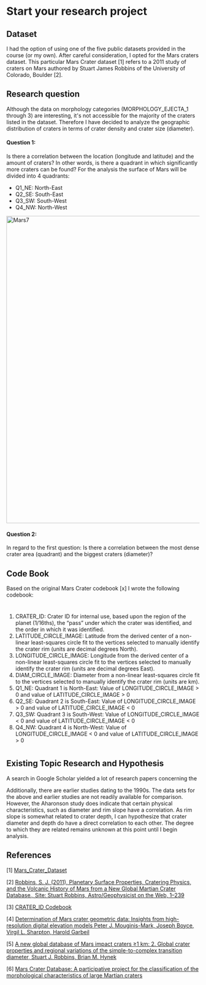 # Start your research project

## Dataset

I had the option of using one of the five public datasets provided in the course (or my own). After careful consideration, I opted for the Mars craters dataset. This particular Mars Crater dataset [1] refers to a 2011 study of craters on Mars authored by Stuart James Robbins of the University of Colorado, Boulder [2].



## Research question

Although the data on morphology categories (MORPHOLOGY_EJECTA_1 through 3) are interesting, it's not accessible for the majority of the craters listed in the dataset. 
Therefore I have decided to analyze the geographic distribution of craters in terms of crater density and crater size (diameter). 

#### Question 1:
Is there a correlation between the location (longitude and latitude) and the amount of craters? In other words, is there a quadrant in which significantly more craters can be found?
For the analysis the surface of Mars will be divided into 4 quadrants: 
* Q1_NE: North-East
* Q2_SE: South-East
* Q3_SW: South-West
* Q4_NW: North-West   

<a href="https://ibb.co/bH0PRGt"><img src="https://i.ibb.co/YDC3TVg/Mars7.png" alt="Mars7" border="0" width="800"></a>

#### Question 2:
In regard to the first question: Is there a correlation between the most dense crater area (quadrant) and the biggest craters (diameter)?

## Code Book

Based on the original Mars Crater codebook [x] I wrote the following codebook:
# 
1. CRATER_ID: Crater ID for internal use, based upon the region of the planet (1/16ths), the “pass” under which the crater was identified, and the order in which it was identified.
2. LATITUDE_CIRCLE_IMAGE: Latitude from the derived center of a non-linear least-squares circle fit to the vertices selected to manually identify the crater rim (units are decimal degrees North).
3. LONGITUDE_CIRCLE_IMAGE: Longitude from the derived center of a non-linear least-squares circle fit to the vertices selected to manually identify the crater rim (units are decimal degrees East).
4. DIAM_CIRCLE_IMAGE: Diameter from a non-linear least-squares circle fit to the vertices selected to manually identify the crater rim (units are km).
5. Q1_NE: Quadrant 1 is North-East: Value of LONGITUDE_CIRCLE_IMAGE > 0 and value of LATITUDE_CIRCLE_IMAGE > 0
6. Q2_SE: Quadrant 2 is South-East: Value of LONGITUDE_CIRCLE_IMAGE > 0 and value of LATITUDE_CIRCLE_IMAGE < 0
7. Q3_SW: Quadrant 3 is South-West: Value of LONGITUDE_CIRCLE_IMAGE < 0 and value of LATITUDE_CIRCLE_IMAGE < 0
8. Q4_NW: Quadrant 4 is North-West: Value of LONGITUDE_CIRCLE_IMAGE < 0 and value of LATITUDE_CIRCLE_IMAGE > 0
#  

## Existing Topic Research and Hypothesis

A search in Google Scholar yielded a lot of research papers concerning the 

Additionally, there are earlier studies dating to the 1990s. The data sets for the above and earlier studies are not readily available for comparison. However, the Aharonson study does indicate that certain physical characteristics, such as diameter and rim slope have a correlation. As rim slope is somewhat related to crater depth, I can hypothesize that crater diameter and depth do have a direct correlation to each other. The degree to which they are related remains unknown at this point until I begin analysis.



## References

[1] <a href="https://d3c33hcgiwev3.cloudfront.net/_b190b54e08fd8a7020b9f120015c2dab_marscrater_pds.csv?Expires=1707696000&Signature=RbFH9gp2GOZG1CUTMAnjX8mUf6agfE1gFF42EA2eE8qcKwb~lnbUZ6HaXJhG1tgTBbiGVkF6h-~Y148MgIkEetZnZR3Ir8lHfg~NGKxnCRJjxAOf-ZUBYIFS-ZTwNHK-ZUdPaYX0C2vX6jn4BmwYPm~6DfFhAqbti7WYy6NZReA_&Key-Pair-Id=APKAJLTNE6QMUY6HBC5A">Mars_Crater_Dataset</a>

[2] <a href="https://about.sjrdesign.net/files/thesis/RobbinsThesis_LargeMB.pdf">Robbins, S. J. (2011), Planetary Surface Properties, Cratering Physics, and the Volcanic History of Mars from a New Global Martian Crater Database., Site: Stuart Robbins, Astro/Geophysicist on the Web, 1–239</a>

[3] <a href="https://d396qusza40orc.cloudfront.net/phoenixassets/data-management-visualization/Mars%20Crater%20Codebook.pdf">CRATER_ID Codebook</a>

[4] <a href="https://onlinelibrary.wiley.com/share/TYIG4WKQTSHHQ22EZRHP?target=10.1111/maps.12895">Determination of Mars crater geometric data: Insights from high-resolution digital elevation models Peter J. Mouginis-Mark, Joseph Boyce, Virgil L. Sharpton, Harold Garbeil</a>

[5] <a href="https://agupubs.onlinelibrary.wiley.com/share/MCHMUXR6RTENP8AI7CUJ?target=10.1029/2011JE003967">A new global database of Mars impact craters ≥1 km: 2. Global crater properties and regional variations of the simple-to-complex transition diameter, Stuart J. Robbins, Brian M. Hynek</a>

[6] <a href="https://watermark.silverchair.com/spe550-29.pdf?token=AQECAHi208BE49Ooan9kkhW_Ercy7Dm3ZL_9Cf3qfKAc485ysgAAAxUwggMRBgkqhkiG9w0BBwagggMCMIIC_gIBADCCAvcGCSqGSIb3DQEHATAeBglghkgBZQMEAS4wEQQM6EndwfiLBoyGU7bbAgEQgIICyKko3kL59exV54cgzGuJr9kS5dEQlxiFSukSiuVkghkpLXXf24FPufyTZw0PK7hY_cLKgrX-Z2LyvftDWL9purciovP9tfmCwgCc9VoCvKocmeL5dz6ykk-ElO1Vv0E66KhXjmMEKvgncg3t-j9V0wtjaMNQL-07EGSuwrSN5gWIRLS0ng26dzu6NV5-DulTQ7qbkAmWHxjft5F9qv8N-gyhUCu8vmIHcj767BjfGSaSWfr05_HoHxLEVvYJGY0nsm7CNu-CjxAi_ywTQ_SXjYXE0yyXaeIi5MauPge9A4lxW2PyMr9B97Yihta4lWOtY090PAXuSKPWmXBu__OafjL2B2ZsLgA2Mn0G6bgm2x0xuov2bQimrsKiRIP-rCpt9ItodLMfx39-oqD4MVd47UL_ngbUHwlWY528XlSny49Q_3JhId6QmV5mGffsQ1PoP7lptoa0bsHys3rePxcUQmi-1ust7w3xID6e2uOx_hiGNr2GVqBCZTRBMpBHztaaDTMYSEuHkwoDfXtWWeyTMPEvxUbzvVUkJ52_oOpiUDX_VsiyVB-a-dmBy12oOCEMvIkiR0-f3bpjjeXAB_Xl8KeA8UG6AEdIZ_HjVlWNbFqFt7zbNgEhGKSmLnd_cQaDpC_2GHC9ub16QvRii5vv4wqq48Ga6a0CN8xBIGiJVoNQi6Q-Kbm6B-dMg4Qvi1ueAFH-ICDpWb_BH7rzuxL5FoGNr6wH2cdTDy-08gluhcrhcpzyThKH24wVquVKnOFFhR8CxSx7_C59kKm9fEDAl_HdPY5YsyYHzBNpIoeyizaANh8cGUIwNhb07-BNukRtVHfq79_fSIFXW1NYCnzj6RO3el3XaJ-pMJHmcBywnt_k4TD-1VY4I1PFUQ-brqOdnNnwRJgOHH5x12jSjfDW0-n0Vh-kptcDfnuf3JX5NpCTxqOY8WgTnv8"> Mars Crater Database: A participative project for the classification of the morphological characteristics of large Martian craters</a>

